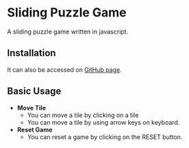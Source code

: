 # Sliding Puzzle Game

A sliding puzzle game written in javascript.

## Installation
It can also be accessed on [GitHub page](https://vitac215.github.io/sliding_puzzle_game/A1.html).

## Basic Usage
* <b>Move Tile</b>
   * You can move a tile by clicking on a tile 
   * You can move a tile by using arrow keys on keyboard.
* <b>Reset Game</b>
   * You can reset a game by clicking on the RESET button.

